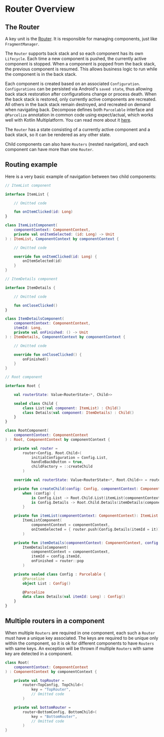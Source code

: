 # Router Overview

## The Router

A key unit is
the [Router](https://github.com/arkivanov/Decompose/blob/master/decompose/src/commonMain/kotlin/com/arkivanov/decompose/Router.kt). It is
responsible for managing components, just like `FragmentManager`.

The `Router` supports back stack and so each component has its own `Lifecycle`. Each time a new component is pushed, the currently active
component is stopped. When a component is popped from the back stack, the previous component is resumed. This allows business logic to run
while the component is in the back stack.

Each component is created based on an associated `Configuration`. `Configurations` can be persisted via Android's `saved state`, thus
allowing back stack restoration after configurations change or process death. When the back stack is restored, only currently active
components are recreated. All others in the back stack remain destroyed, and recreated on demand when navigating back. Decompose defines
both `Parcelable` interface and `@Parcelize` annotation in common code using expect/actual, which works well with Kotlin Multiplatform. You
can read more about it [here](https://kotlinlang.org/docs/reference/compiler-plugins.html#parcelable-implementations-generator).

The `Router` has a state consisting of a currently active component and a back stack, so it can be rendered as any other state.

Child components can also have `Routers` (nested navigation), and each component can have more than one `Router`.

## Routing example

Here is a very basic example of navigation between two child components:

```kotlin
// ItemList component

interface ItemList {

    // Omitted code

    fun onItemClicked(id: Long)
}

class ItemListComponent(
    componentContext: ComponentContext,
    private val onItemSelected: (id: Long) -> Unit
) : ItemList, ComponentContext by componentContext {

    // Omitted code

    override fun onItemClicked(id: Long) {
        onItemSelected(id)
    }
}
```

```kotlin
// ItemDetails component

interface ItemDetails {

    // Omitted code

    fun onCloseClicked()
}

class ItemDetailsComponent(
    componentContext: ComponentContext,
    itemId: Long,
    private val onFinished: () -> Unit
) : ItemDetails, ComponentContext by componentContext {

    // Omitted code

    override fun onCloseClicked() {
        onFinished()
    }
}
```

```kotlin
// Root component

interface Root {

    val routerState: Value<RouterState<*, Child>>

    sealed class Child {
        class List(val component: ItemList) : Child()
        class Details(val component: ItemDetails) : Child()
    }
}

class RootComponent(
    componentContext: ComponentContext
) : Root, ComponentContext by componentContext {

    private val router =
        router<Config, Root.Child>(
            initialConfiguration = Config.List,
            handleBackButton = true,
            childFactory = ::createChild
        )

    override val routerState: Value<RouterState<*, Root.Child>> = router.state

    private fun createChild(config: Config, componentContext: ComponentContext): Root.Child =
        when (config) {
            is Config.List -> Root.Child.List(itemList(componentContext))
            is Config.Details -> Root.Child.Details(itemDetails(componentContext, config))
        }

    private fun itemList(componentContext: ComponentContext): ItemList =
        ItemListComponent(
            componentContext = componentContext,
            onItemSelected = { router.push(Config.Details(itemId = it)) }
        )

    private fun itemDetails(componentContext: ComponentContext, config: Config.Details): ItemDetails =
        ItemDetailsComponent(
            componentContext = componentContext,
            itemId = config.itemId,
            onFinished = router::pop
        )

    private sealed class Config : Parcelable {
        @Parcelize
        object List : Config()

        @Parcelize
        data class Details(val itemId: Long) : Config()
    }
}
```

## Multiple routers in a component

When multiple `Routers` are required in one component, each such a `Router` must have a unique key associated. The keys are required to be
unique only within the component, so it is ok for different components to have `Routers` with same keys. An exception will be thrown if
multiple `Routers` with same key are detected in a component.

```kotlin
class Root(
    componentContext: ComponentContext
) : ComponentContext by componentContext {

    private val topRouter =
        router<TopConfig, TopChild>(
            key = "TopRouter",
            // Omitted code
        )

    private val bottomRouter =
        router<BottomConfig, BottomChild>(
            key = "BottomRouter",
            // Omitted code
        )
}
```
